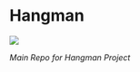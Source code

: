   # Hangman
![](https://github.com/aniruddhakj/Hangman/blob/master/images%20(1).jpeg)


_Main Repo for Hangman Project_
